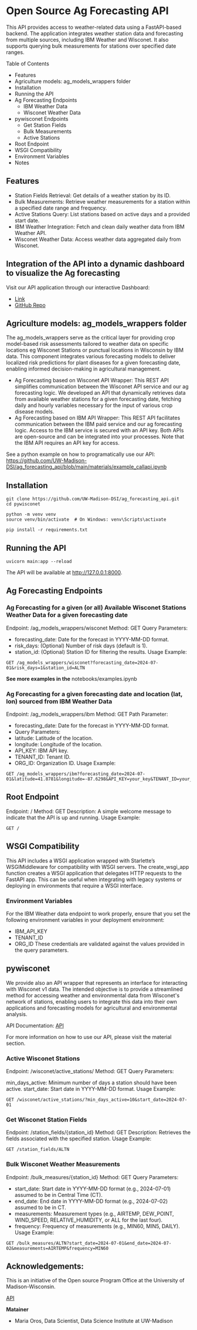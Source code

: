 # Open Source Ag Forecasting API

This API provides access to weather-related data using a FastAPI-based backend. The application integrates weather station data and forecasting from multiple sources, including IBM Weather and Wisconet. It also supports querying bulk measurements for stations over specified date ranges.

Table of Contents

- Features
- Agriculture models: ag_models_wrappers folder
- Installation
- Running the API
- Ag Forecasting Endpoints
  - IBM Weather Data
  - Wisconet Weather Data
- pywisconet Endpoints
  - Get Station Fields
  - Bulk Measurements
  - Active Stations
- Root Endpoint
- WSGI Compatibility
- Environment Variables
- Notes

## Features

- Station Fields Retrieval: Get details of a weather station by its ID.
- Bulk Measurements: Retrieve weather measurements for a station within a specified date range and frequency.
- Active Stations Query: List stations based on active days and a provided start date.
- IBM Weather Integration: Fetch and clean daily weather data from IBM Weather API.
- Wisconet Weather Data: Access weather data aggregated daily from Wisconet.

## Integration of the API into a dynamic dashboard to visualize the Ag forecasting
Visit our API application through our interactive Dashboard:
- [Link](https://connect.doit.wisc.edu/ag_forecasting/)
- [GitHub Repo](https://github.com/UW-Madison-DSI/corn_disease_forecast_api.git)

## Agriculture models: ag_models_wrappers folder
The ag_models_wrappers serve as the critical layer for providing crop model-based risk assessments tailored to weather data on specific locations eg Wisconet Stations or punctual locations in Wisconsin by IBM data. This component integrates various forecasting models to deliver localized risk predictions for plant diseases for a given forecasting date, enabling informed decision-making in agricultural management.
- Ag Forecasting based on Wisconet API Wrapper: This REST API simplifies communication between the Wisconet API service and our ag forecasting logic. We developed an API that dynamically retrieves data from available weather stations for a given forecasting date, fetching daily and hourly variables necessary for the input of various crop disease models.
- Ag Forecasting based on IBM API Wrapper: This REST API facilitates communication between the IBM paid service and our ag forecasting logic. Access to the IBM service is secured with an API key.
Both APIs are open-source and can be integrated into your processes. Note that the IBM API requires an API key for access.

See a python example on how to programatically use our API: https://github.com/UW-Madison-DSI/ag_forecasting_api/blob/main/materials/example_callapi.ipynb

## Installation

```commandline
git clone https://github.com/UW-Madison-DSI/ag_forecasting_api.git
cd pywisconet

python -m venv venv
source venv/bin/activate  # On Windows: venv\Scripts\activate

pip install -r requirements.txt

```

## Running the API
```commandline
uvicorn main:app --reload

```
The API will be available at http://127.0.0.1:8000.

## Ag Forecasting Endpoints

### Ag Forecasting for a given (or all) Available Wisconet Stations Weather Data for a given forecasting date
Endpoint: /ag_models_wrappers/wisconet
Method: GET
Query Parameters:

- forecasting_date: Date for the forecast in YYYY-MM-DD format.
- risk_days: (Optional) Number of risk days (default is 1).
- station_id: (Optional) Station ID for filtering the results.
Usage Example:
```commandline
GET /ag_models_wrappers/wisconet?forecasting_date=2024-07-01&risk_days=1&station_id=ALTN

```

**See more examples in the** notebooks/examples.ipynb



### Ag Forecasting for a given forecasting date and location (lat, lon) sourced from IBM Weather Data
Endpoint: /ag_models_wrappers/ibm
Method: GET
Path Parameter:

- forecasting_date: Date for the forecast in YYYY-MM-DD format.
- Query Parameters:
- latitude: Latitude of the location.
- longitude: Longitude of the location.
- API_KEY: IBM API key.
- TENANT_ID: Tenant ID.
- ORG_ID: Organization ID.
Usage Example:
```commandline
GET /ag_models_wrappers/ibm?forecasting_date=2024-07-01&latitude=41.8781&longitude=-87.6298&API_KEY=your_key&TENANT_ID=your_tenant&ORG_ID=your_org

```

## Root Endpoint
Endpoint: /
Method: GET
Description: A simple welcome message to indicate that the API is up and running.
Usage Example:
```commandline
GET /
```

## WSGI Compatibility

This API includes a WSGI application wrapped with Starlette’s WSGIMiddleware for compatibility with WSGI servers. The create_wsgi_app function creates a WSGI application that delegates HTTP requests to the FastAPI app. This can be useful when integrating with legacy systems or deploying in environments that require a WSGI interface.

### Environment Variables

For the IBM Weather data endpoint to work properly, ensure that you set the following environment variables in your deployment environment:

- IBM_API_KEY
- TENANT_ID
- ORG_ID
These credentials are validated against the values provided in the query parameters.

## pywisconet
We provide also an API wrapper that represents an interface for interacting with Wisconet v1 data. The intended objective is to provide a streamlined method for accessing weather and environmental data from Wisconet's network of stations, enabling users to integrate this data into their own applications and forecasting models for agricultural and environmental analysis.


API Documentation: [API](https://connect.doit.wisc.edu/pywisconet_wrapper/docs)

For more information on how to use our API, please visit the material section.

### Active Wisconet Stations
Endpoint: /wisconet/active_stations/
Method: GET
Query Parameters:

min_days_active: Minimum number of days a station should have been active.
start_date: Start date in YYYY-MM-DD format.
Usage Example:
```commandline
GET /wisconet/active_stations/?min_days_active=10&start_date=2024-07-01

```

### Get Wisconet Station Fields
Endpoint: /station_fields/{station_id}
Method: GET
Description: Retrieves the fields associated with the specified station.
Usage Example:
```commandline
GET /station_fields/ALTN

```

### Bulk Wisconet Weather Measurements
Endpoint: /bulk_measures/{station_id}
Method: GET
Query Parameters:

- start_date: Start date in YYYY-MM-DD format (e.g., 2024-07-01) assumed to be in Central Time (CT).
- end_date: End date in YYYY-MM-DD format (e.g., 2024-07-02) assumed to be in CT.
- measurements: Measurement types (e.g., AIRTEMP, DEW_POINT, WIND_SPEED, RELATIVE_HUMIDITY, or ALL for the last four).
- frequency: Frequency of measurements (e.g., MIN60, MIN5, DAILY).
Usage Example:
```commandline
GET /bulk_measures/ALTN?start_date=2024-07-01&end_date=2024-07-02&measurements=AIRTEMP&frequency=MIN60

```

## Acknowledgements:
This is an initiative of the Open source Program Office at the University of Madison-Wisconsin.

[API](https://connect.doit.wisc.edu/pywisconet_wrapper/docs#/default/all_data_from_wisconet_query_ag_models_wrappers_wisconet_get)


**Matainer**
- Maria Oros, Data Scientist, Data Science Institute at UW-Madison